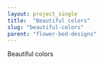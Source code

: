 ```yaml
---
layout: project_single
title:  "Beautiful colors"
slug: "beautiful-colors"
parent: "flower-bed-designs"
---
```

Beautiful colors